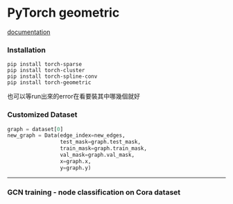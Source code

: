# PyTorch geometric

[documentation](https://pytorch-geometric.readthedocs.io/en/latest/index.html)

### Installation

```
pip install torch-sparse
pip install torch-cluster
pip install torch-spline-conv
pip install torch-geometric
```

也可以等run出來的error在看要裝其中哪幾個就好

### Customized Dataset

```python
graph = dataset[0]
new_graph = Data(edge_index=new_edges, 
                 test_mask=graph.test_mask, 
                 train_mask=graph.train_mask, 
                 val_mask=graph.val_mask, 
                 x=graph.x, 
                 y=graph.y)
```

---

### GCN training - node classification on Cora dataset

